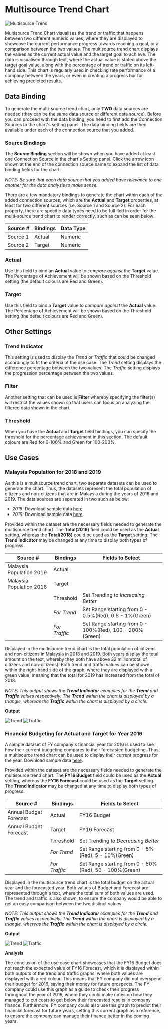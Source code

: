 # Multisource Trend Chart

![Multisource Trend](./images/multisource-trend/multitrend.PNG)

Multisource Trend Chart visualises the trend or traffic that happens between two different numeric values, where they are displayed to showcase the current performance progress towards reaching a goal, or a comparison between the two values. The multisource trend chart displays the values as the current actual value and the target goal to achieve. The data is visualised through text, where the actual value is stated above the target goal value, along with the percentage of trend or traffic on its left-hand side. This chart is regularly used in checking rate performance of a company between the years, or even in creating a progress bar for achieving predicted results.

## Data Binding

To generate the multi-source trend chart, only **TWO** data sources are needed (they can be the same data source or different data source). Before you can proceed with the data binding, you need to first add the Connection Sources to the chart's setting panel. The data binding fields are then available under each of the connection source that you added.

### Source Bindings

The **Source Binding** section will be shown when you have added at least one Connection Source in the chart's Setting panel. Click the arrow icon shown at the end of the connection source name to expand the list of data binding fields for the chart.

*NOTE: Be sure that each data source that you added have relevance to one another for the data analysis to make sense.*

There are a few mandatory bindings to generate the chart within each of the added connection sources, which are the **Actual** and **Target** properties, at least for two different sources (i.e. Source 1 and Source 2). For each property, there are specific data types need to be fulfilled in order for the multi-source trend chart to render correctly, such as can be seen below:

Source #|Bindings|Data Type|
|---|---|---|
|Source 1|Actual|Numeric|
|Source 2|Target|Numeric|

### Actual

Use this field to bind an **Actual** value to *compare against* the **Target** value. The Percentage of Achievement will be shown based on the Threshold setting (the default colours are Red and Green).

### Target

Use this field to bind a **Target** value to *compare against* the **Actual** value. The Percentage of Achievement will be shown based on the Threshold setting (the default colours are Red and Green).

## Other Settings

### Trend Indicator

This setting is used to display the *Trend* or *Traffic* that could be changed accordingly to fit the criteria of the use case. The *Trend* setting displays the difference percentage between the two values. The *Traffic* setting displays the progression percentage between the two values.

### Filter

Another setting that can be used is **Filter** whereby specifying the filter(s) will restrict the values shown so that users can focus on analyzing the filtered data shown in the chart.

### Threshold

When you have the **Actual** and **Target** field bindings, you can specify the threshold for the percentage achievement in this section. The default colours are Red for 0-100% and Green for 100-200%.

## Use Cases

### Malaysia Population for 2018 and 2019
As this is a multisource trend chart, two separate datasets can be used to generate the chart. Thus, the datasets represent the total population of citizens and non-citizens that are in Malaysia during the years of 2018 and 2019. The data sources are seperated in two such as below:
- *2018:* Download sample data [here](./sample-data/multisource-trend/MY-pop18.csv). 
- *2019:* Download sample data [here](./sample-data/multisource-trend/MY-pop19.csv).

Provided within the dataset are the necessary fields needed to generate the multisource trend chart. The **Total(2019)** field could be used as the **Actual** setting, whereas the **Total(2018)** could be used as the **Target** setting. The **Trend Indicator** may be changed at any time to display both types of progress.

Source #|Bindings|Fields to Select|
|---|---|---|
|Malaysia Population 2019|Actual||
|Malaysia Population 2018|Target||
||Threshold|Set Trending to *Increasing Better*|
||*For Trend*|Set Range starting from 0 - 0.5%(Red), 0.5 - 1%(Green)|
||*For Traffic*|Set Range starting from 0 - 100%(Red), 100 - 200%(Green)|

Displayed in the multisource trend chart is the total population of citizens and non-citizens in Malaysia in 2018 and 2019. Both years display the total amount on the text, whereby they both have above 32 million(total of citizens and non-citizens). Both trend and traffic values can be shown within the right-hand side of the graph, where they are displayed with a green value, meaning that the total for 2019 has increased from the total of 2018.

*NOTE: This output shows the **Trend Indicator** examples for the **Trend** and **Traffic** values respectively. The **Trend** within the chart is displayed by a triangle, whereas the **Traffic** within the chart is displayed by a circle.*

**Output**

![Trend](./images/multisource-trend/output-1a.PNG)
![Traffic](./images/multisource-trend/output-1b.PNG)

### Financial Budgeting for Actual and Target for Year 2016
A sample dataset of FY company's financial year for 2016 is used to see how their current budgeting compares to their forecasted budgeting. Thus, a multisource trend chart can be used to display their current progress for the year. Download sample data [here](./sample-data/multisource-trend/AnnualBudgetForecast2.xslx). 

Provided within the dataset are the necessary fields needed to generate the multisource trend chart. The **FY16 Budget** field could be used as the **Actual** setting, whereas the **FY16 Forecast** could be used as the **Target** setting. The **Trend Indicator** may be changed at any time to display both types of progress.

Source #|Bindings|Fields to Select|
|---|---|---|
|Annual Budget Forecast|Actual|FY16 Budget|
|Annual Budget Forecast|Target|FY16 Forecast|
||Threshold|Set Trending to *Decreasing Better*|
||*For Trend*|Set Range starting from 0 - 5%(Red), 5 - 10%(Green)|
||*For Traffic*|Set Range starting from 0 - 50%(Red), 50 - 100%(Green)|

Displayed in the multisource trend chart is the total budget on the actual year and the forecasted year. Both values of Budget and Forecast are represented through a text, where the total sum of both values are used. The trend and traffic is also shown, to ensure the company would be able to get an easy comparison between the two distinct values.

*NOTE: This output shows the **Trend Indicator** examples for the **Trend** and **Traffic** values respectively. The **Trend** within the chart is displayed by a triangle, whereas the **Traffic** within the chart is displayed by a circle.*

**Output**

![Trend](./images/multisource-trend/output-2a.PNG)
![Traffic](./images/multisource-trend/output-2b.PNG)

**Analysis**

The conclusion of the use case chart showcases that the FY16 Budget does not reach the expected value of FY16 Forecast, which it is displayed within both outputs of the trend and traffic graphs, where both values are displayed with a red colour. This means that FY company did not overspend their budget for 2016, saving their money for future prospects. The FY company could use this graph as a guide to check their progress throughout the year of 2016, where they could make notes on how they managed to cut costs to get below their forecasted results in company finance. Furthermore, FY company could also use this graph to predict their financial forecast for future years, setting this current graph as a reference, to ensure the company can manage their finance better in the coming years.